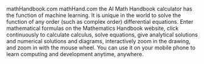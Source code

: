mathHandbook.com
mathHand.com
the AI Math Handbook calculator has the function of machine learning. It is unique in the world to solve the function of any order (such as complex order) differential equations. Enter mathematical formulas on the Mathematics Handbook website, click continuously to calculate calculus, solve equations, give analytical solutions and numerical solutions and diagrams, interactively zoom in the drawing, and zoom in with the mouse wheel. You can use it on your mobile phone to learn computing and development anytime, anywhere.
